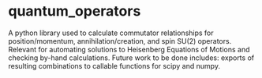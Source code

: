# quantum_operators
A python library used to calculate commutator relationships for position/momentum, annihilation/creation, and spin SU(2) operators. Relevant for automating solutions to Heisenberg Equations of Motions and checking by-hand calculations. Future work to be done includes: exports of resulting combinations to callable functions for scipy and numpy. 
